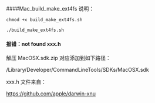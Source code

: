 ####Mac_build_make_ext4fs 说明：

```
chmod +x build_make_ext4fs.sh

./build_make_ext4fs.sh
```



#### 报错：not found xxx.h

解压 MacOSX.sdk.zip 对应添加到如下路径：

/Library/Developer/CommandLineTools/SDKs/MacOSX.sdk



xxx.h 文件来自：

https://github.com/apple/darwin-xnu